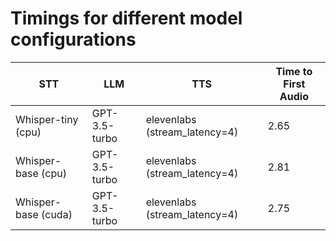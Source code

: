 # Timings for different model configurations

| STT                 | LLM           | TTS                           | Time to First Audio |
|---------------------|---------------|-------------------------------|---------------------|
| Whisper-tiny (cpu)  | GPT-3.5-turbo | elevenlabs (stream_latency=4) | 2.65                |
| Whisper-base (cpu)  | GPT-3.5-turbo | elevenlabs (stream_latency=4) | 2.81                |
| Whisper-base (cuda) | GPT-3.5-turbo | elevenlabs (stream_latency=4) | 2.75                |
